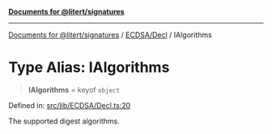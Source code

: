 [**Documents for @litert/signatures**](../../../README.md)

***

[Documents for @litert/signatures](../../../README.md) / [ECDSA/Decl](../README.md) / IAlgorithms

# Type Alias: IAlgorithms

> **IAlgorithms** = keyof `object`

Defined in: [src/lib/ECDSA/Decl.ts:20](https://github.com/litert/signatures.js/blob/master/src/lib/ECDSA/Decl.ts#L20)

The supported digest algorithms.
